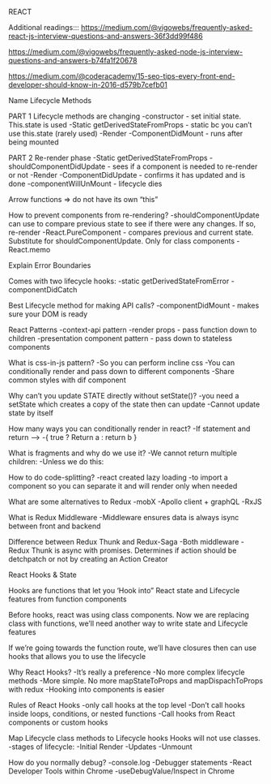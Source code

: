 REACT

Additional readings:::
https://medium.com/@vigowebs/frequently-asked-react-js-interview-questions-and-answers-36f3dd99f486

https://medium.com/@vigowebs/frequently-asked-node-js-interview-questions-and-answers-b74fa1f20678

https://medium.com/@coderacademy/15-seo-tips-every-front-end-developer-should-know-in-2016-d579b7cefb01


Name Lifecycle Methods

PART 1
Lifecycle methods are changing
-constructor - set initial state. This.state is used
-Static getDerivedStateFromProps - static bc you can’t use this.state (rarely used)
-Render
-ComponentDidMount - runs after being mounted

PART 2
Re-render phase
-Static getDerivedStateFromProps
-shouldComponentDidUpdate - sees if a component is needed to re-render or not
-Render
-ComponentDidUpdate - confirms it has updated and is done
-componentWillUnMount - lifecycle dies

Arrow functions => do not have its own “this”

How to prevent components from re-rendering?
-shouldComponentUpdate can use to compare previous state to see if there were any changes. If so, re-render
-React.PureComponent - compares previous and current state. Substitute for shouldComponentUpdate. Only for class components
-React.memo

Explain Error Boundaries
<!-- <ErorrBoundaryComp>
	<MyComponent />
</ErorrBoundaryComp> -->

Comes with two lifecycle hooks:
-static getDerivedStateFromError
-componentDidCatch

Best Lifecycle method for making API calls?
-componentDidMount - makes sure your DOM is ready


React Patterns
-context-api pattern
-render props - pass function down to children
-presentation component pattern - pass down to stateless components

What is css-in-js pattern?
-So you can perform incline css
-You can conditionally render and pass down to different components
-Share common styles with dif component


Why can’t you update STATE directly without setState()?
-you need a setState which creates a copy of the state then can update
-Cannot update state by itself

How many ways you can conditionally render in react?
-If statement and return  -->
-{ true ? Return a : return b }

What is fragments and why do we use it?
-We cannot return multiple children:
    <!-- - render(){ return(  <child A />  <child B />  <child C /> )} -->
-Unless we do this:
    <!-- - render(){ <React.Fragment> return(  <child A />  <child B />  <child C /> </ React.Fragment> )} -->

How to do code-splitting?
-react created lazy loading
-to import a component so you can separate it and will render only when needed

What are some alternatives to Redux
-mobX
-Apollo client + graphQL
-RxJS

What is Redux Middleware
-Middleware ensures data is always isync between front and backend

Difference between Redux Thunk and Redux-Saga
-Both middleware
-Redux Thunk is async with promises. Determines if action should be detchpatch or not by creating an Action Creator

React Hooks & State

Hooks are functions that let you ‘Hook into” React state and Lifecycle features from function components

Before hooks, react was using class components. Now we are replacing class with functions, we’ll need another way to write state and Lifecycle features

If we’re going towards the function route, we’ll have closures then can use hooks that allows you to use the lifecycle

Why React Hooks?
-It’s really a preference
-No more complex lifecycle methods
-More simple. No more mapStateToProps and mapDispachToProps with redux
-Hooking into components is easier


Rules of React Hooks
-only call hooks at the top level
-Don’t call hooks inside loops, conditions, or nested functions
-Call hooks from React components or custom hooks


Map Lifecycle class methods to Lifecycle hooks
Hooks will not use classes.
-stages of lifecycle:
	-Initial Render
	-Updates
	-Unmount

How do you normally debug?
-console.log
-Debugger statements
-React Developer Tools within Chrome
-useDebugValue/Inspect in Chrome
